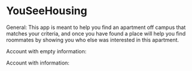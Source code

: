 # YouSeeHousing

General:
This app is meant to help you find an apartment off campus that matches your criteria, and once you have 
found a place will help you find roommates by showing you who else was interested in this apartment. 


Account with empty information:



Account with information:
